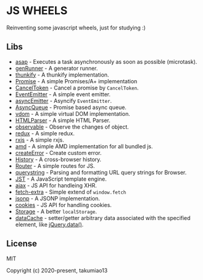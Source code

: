 JS WHEELS
=========

Reinventing some javascript wheels, just for studying :)

## Libs

- [asap](https://github.com/takumiao13/js-wheels/tree/master/packages/asap) - Executes a task asynchronously as soon as possible (microtask).
- [genRunner](https://github.com/takumiao13/js-wheels/tree/master/packages/gen-runner) - A generator runner.
- [thunkify](https://github.com/takumiao13/js-wheels/tree/master/packages/thunkify) - A thunkify implementation.
- [Promise](https://github.com/takumiao13/js-wheels/tree/master/packages/promise) - A simple Promises/A+ implementation
- [CancelToken](https://github.com/takumiao13/js-wheels/tree/master/packages/cancel-token) - Cancel a promise by `CancelToken`.
- [EventEmitter](https://github.com/takumiao13/js-wheels/tree/master/packages/event-emitter) - A simple event emitter.
- [asyncEmitter](https://github.com/takumiao13/js-wheels/tree/master/packages/async-emitter) - Asyncify `EventEmitter`.
- [AsyncQueue](https://github.com/takumiao13/js-wheels/tree/master/packages/async-queue) - Promise based async queue.
- [vdom](https://github.com/takumiao13/js-wheels/tree/master/packages/vdom) - A simple virtual DOM implementation.
- [HTMLParser](https://github.com/takumiao13/js-wheels/tree/master/packages/htmlparser) - A simple HTML Parser.
- [observable](https://github.com/takumiao13/js-wheels/tree/master/packages/observable) - Observe the changes of object.
- [redux](https://github.com/takumiao13/js-wheels/tree/master/packages/redux) - A simple redux.
- [rxjs](https://github.com/takumiao13/js-wheels/tree/master/packages/rxjs) - A simple rxjs.
- [amd](https://github.com/takumiao13/js-wheels/tree/master/packages/amd) - A simple AMD implementation for all bundled js.
- [createError](https://github.com/takumiao13/js-wheels/tree/master/packages/create-error) - Create custom error.
- [History](https://github.com/takumiao13/js-wheels/tree/master/packages/history) - A cross-browser history.
- [Router](https://github.com/takumiao13/js-wheels/tree/master/packages/router) - A simple routes for JS.
- [querystring](https://github.com/takumiao13/js-wheels/tree/master/packages/querystring) - Parsing and formatting URL query strings for Browser.
- [JST](https://github.com/takumiao13/js-wheels/tree/master/packages/jst) - A JavaScript template engine.
- [ajax](https://github.com/takumiao13/js-wheels/tree/master/packages/ajax) - JS API for handleing XHR.
- [fetch-extra](https://github.com/takumiao13/js-wheels/tree/master/packages/fetch-extra) - Simple extend of `window.fetch`
- [jsonp](https://github.com/takumiao13/js-wheels/tree/master/packages/jsonp) - A JSONP implementation.
- [cookies](https://github.com/takumiao13/js-wheels/tree/master/packages/cookies) - JS API for handling cookies.
- [Storage](https://github.com/takumiao13/js-wheels/tree/master/packages/storage) - A better `localStorage`.
- [dataCache](https://github.com/takumiao13/js-wheels/tree/master/packages/data-cache) - setter/getter arbitrary data associated with the specified element, like [jQuery.data()](https://api.jquery.com/jQuery.data/).


## License

MIT

Copyright (c) 2020-present, takumiao13